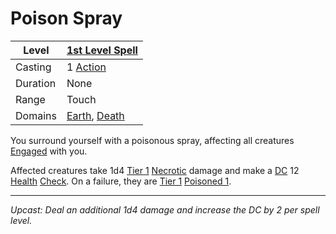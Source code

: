 # Poison Spray

| Level    | [1st Level Spell](1st%20Level%20Spells.md)                                       |
| -------- | -------------------------------------------------------------------------------- |
| Casting  | 1 [Action](../../../../Game%20Procedures/Core%20Procedures/Action.md)            |
| Duration | None                                                                             |
| Range    | Touch                                                                            |
| Domains  | [Earth](../../Spell%20Domains/Earth.md), [Death](../../Spell%20Domains/Death.md) |

You surround yourself with a poisonous spray, affecting all creatures [Engaged](../../../../Game%20Procedures/Conditions/Engaged.md) with you.

Affected creatures take 1d4 [Tier 1](../../../../Game%20Procedures/Combat/Damage/Damage%20Tiers/Tier%201.md) [Necrotic](../../../../Game%20Procedures/Combat/Damage/Damage%20Types/Necrotic.md) damage and make a [DC](../../../../Game%20Procedures/Core%20Procedures/DC.md) 12 [Health](../../../../Player%20Characters/Attributes/Health.md) [Check](../../../../Game%20Procedures/Core%20Procedures/Check.md). On a failure, they are [Tier 1](../../../../Game%20Procedures/Combat/Damage/Damage%20Tiers/Tier%201.md) [Poisoned 1](../../../../Game%20Procedures/Conditions/Poisoned.md).

---
*Upcast: Deal an additional 1d4 damage and increase the DC by 2 per spell level.*
